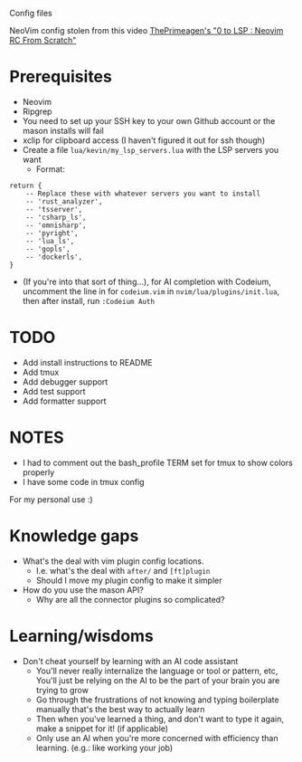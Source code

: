 Config files

NeoVim config stolen from this video [ThePrimeagen's "0 to LSP : Neovim RC From Scratch"](https://www.youtube.com/watch?v=w7i4amO_zaE)

# Prerequisites
 - Neovim
 - Ripgrep
 - You need to set up your SSH key to your own Github account or the mason
 installs will fail
 - xclip for clipboard access (I haven't figured it out for ssh though)
 - Create a file `lua/kevin/my_lsp_servers.lua` with the LSP servers you want
    - Format:
```
return {
    -- Replace these with whatever servers you want to install
    -- 'rust_analyzer',
    -- 'tsserver',
    -- 'csharp_ls',
    -- 'omnisharp',
    -- 'pyright',
    -- 'lua_ls',
    -- 'gopls',
    -- 'dockerls',
}
```
 - (If you're into that sort of thing...), for AI completion with Codeium,
 uncomment the line in for `codeium.vim` in `nvim/lua/plugins/init.lua`,
 then after install, run `:Codeium Auth`

# TODO
 - Add install instructions to README
 - Add tmux
 - Add debugger support
 - Add test support
 - Add formatter support


# NOTES
 - I had to comment out the bash_profile TERM set for tmux to show colors properly
 - I have some code in tmux config

For my personal use :)

# Knowledge gaps
 - What's the deal with vim plugin config locations.
    - I.e. what's the deal with `after/` and `[ft]plugin`
    - Should I move my plugin config to make it simpler
 - How do you use the mason API?
    - Why are all the connector plugins so complicated?

# Learning/wisdoms
 - Don't cheat yourself by learning with an AI code assistant
    - You'll never really internalize the language or tool or pattern, etc,
        You'll just be relying on the AI to be the part of your brain you
        are trying to grow
    - Go through the frustrations of not knowing and typing boilerplate manually
        that's the best way to actually learn
    - Then when you've learned a thing, and don't want to type it again,
        make a snippet for it! (if applicable)
    - Only use an AI when you're more concerned with efficiency than
        learning. (e.g.: like working your job)
